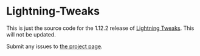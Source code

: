 # Lightning-Tweaks

This is just the source code for the 1.12.2 release of <a href="https://minecraft.curseforge.com/projects/lightning-tweaks">Lightning Tweaks</a>. This will not be updated.

Submit any issues to <a href="https://minecraft.curseforge.com/projects/lightning-tweaks/issues">the project page</a>.
